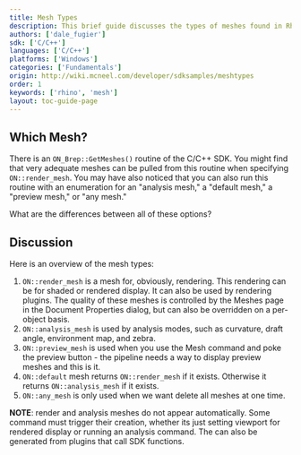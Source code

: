 ```yaml
---
title: Mesh Types
description: This brief guide discusses the types of meshes found in Rhino.
authors: ['dale_fugier']
sdk: ['C/C++']
languages: ['C/C++']
platforms: ['Windows']
categories: ['Fundamentals']
origin: http://wiki.mcneel.com/developer/sdksamples/meshtypes
order: 1
keywords: ['rhino', 'mesh']
layout: toc-guide-page
---
```


 
## Which Mesh?

There is an `ON_Brep::GetMeshes()` routine of the C/C++ SDK.  You might find that very adequate meshes can be pulled from this routine when specifying `ON::render_mesh`.  You may have also noticed that you can also run this routine with an enumeration for an "analysis mesh," a "default mesh," a "preview mesh," or "any mesh."

What are the differences between all of these options?

## Discussion

Here is an overview of the mesh types:

1. `ON::render_mesh` is a mesh for, obviously, rendering.  This rendering can be for shaded or rendered display. It can also be used by rendering plugins.  The quality of these meshes is controlled by the Meshes page in the Document Properties dialog, but can also be overridden on a per-object basis.
1. `ON::analysis_mesh` is used by analysis modes, such as curvature, draft angle, environment map, and zebra.
1. `ON::preview_mesh` is used when you use the Mesh command and poke the preview button - the pipeline needs a way to display preview meshes and this is it.
1. `ON::default` mesh returns `ON::render_mesh` if it exists.  Otherwise it returns `ON::analysis_mesh` if it exists.
1. `ON::any_mesh` is only used when we want delete all meshes at one time.

**NOTE**: render and analysis meshes do not appear automatically.  Some command must trigger their creation, whether its just setting viewport for rendered display or running an analysis command.  The can also be generated from plugins that call SDK functions.
